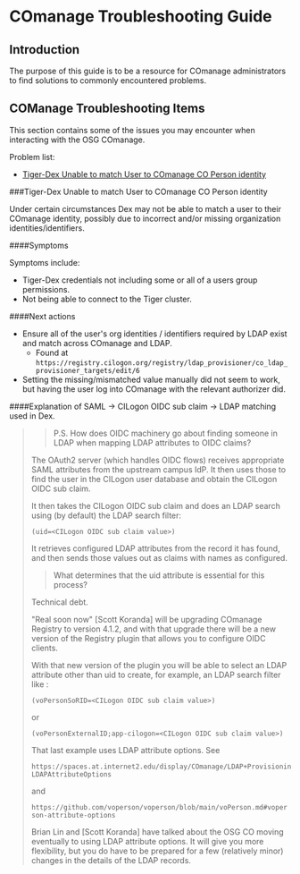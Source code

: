 COmanage Troubleshooting Guide
====
Introduction
----
The purpose of this guide is to be a resource for COmanage administrators to find solutions to commonly encountered problems.


COManage Troubleshooting Items
----
This section contains some of the issues you may encounter when interacting with the OSG COmanage.

Problem list:

 - [Tiger-Dex Unable to match User to COmanage CO Person identity](#tiger-dex-unable-to-match-user-to-comanage-co-person-identity)

###Tiger-Dex Unable to match User to COmanage CO Person identity

Under certain circumstances Dex may not be able to match a user to their COmanage identity,
 possibly due to incorrect and/or missing organization identities/identifiers.

####Symptoms

Symptoms include:

 - Tiger-Dex credentials not including some or all of a users group permissions.
 - Not being able to connect to the Tiger cluster.

####Next actions

- Ensure all of the user's org identities / identifiers required by LDAP exist and match across COmanage and LDAP.
    - Found at `https://registry.cilogon.org/registry/ldap_provisioner/co_ldap_provisioner_targets/edit/6`
- Setting the missing/mismatched value manually did not seem to work, 
but having the user log into COmanage with the relevant authorizer did.

####Explanation of SAML -> CILogon OIDC sub claim -> LDAP matching used in Dex.

>> P.S. How does OIDC machinery go about finding someone in LDAP when mapping LDAP attributes to OIDC claims?
>
> The OAuth2 server (which handles OIDC flows) receives appropriate SAML attributes from the upstream campus IdP.
> It then uses those to find the user in the CILogon user database and obtain the CILogon OIDC sub claim.
>
> It then takes the CILogon OIDC sub claim and does an LDAP search using (by default) the LDAP search filter:
>
> `(uid=<CILogon OIDC sub claim value>)`
>
> It retrieves configured LDAP attributes from the record it has found,
> and then sends those values out as claims with names as configured.
>
>> What determines that the uid attribute is essential for this process?
>
> Technical debt.
>
> "Real soon now" [Scott Koranda] will be upgrading COmanage Registry to version 4.1.2,
> and with that upgrade there will be a new version of the Registry plugin that allows you to configure OIDC clients.
>
> With that new version of the plugin you will be able to select an LDAP attribute other than uid to create,
> for example, an LDAP search filter like :
>
> `(voPersonSoRID=<CILogon OIDC sub claim value>)`
>
> or
>
> `(voPersonExternalID;app-cilogon=<CILogon OIDC sub claim value>)`
>
> That last example uses LDAP attribute options. See
>
> ```
> https://spaces.at.internet2.edu/display/COmanage/LDAP+Provisioning+Plugin#LDAPProvisioningPlugin-LDAPAttributeOptions
> ```
>
> and
>
> `https://github.com/voperson/voperson/blob/main/voPerson.md#voperson-attribute-options`
>
> Brian Lin and [Scott Koranda] have talked about the OSG CO moving eventually to using LDAP attribute options.
> It will give you more flexibility, 
> but you do have to be prepared for a few (relatively minor) changes in the details of the LDAP records.

